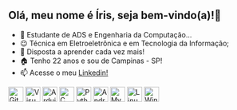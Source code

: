 ## Olá, meu nome é Íris, seja bem-vindo(a)!👋


- 🔭 Estudante de ADS e Engenharia da Computação...
- 😉 Técnica em Eletroeletrônica e em Tecnologia da Informação;
- 💬 Disposta a aprender cada vez mais!
- 🏠 Tenho 22 anos e sou de Campinas - SP!
- 📫 Acesse o meu <a href="https://www.linkedin.com/in/irisgrillo/">Linkedin! </a>

<div>
  <img src="https://cdn.jsdelivr.net/gh/devicons/devicon@latest/icons/github/github-original.svg" width="30" height="30" alt="GitHub Icon" />

<img src="https://cdn.jsdelivr.net/gh/devicons/devicon@latest/icons/vscode/vscode-original-wordmark.svg" width="30" height="30" alt="VisualStudio Icon"/>

<img src="https://cdn.jsdelivr.net/gh/devicons/devicon@latest/icons/arduino/arduino-original.svg"  width="30" height="30" alt="Arduino Icon" /> 

<img src="https://cdn.jsdelivr.net/gh/devicons/devicon@latest/icons/c/c-original.svg" width="30" height="30" alt="C Icon" />

<img src="https://cdn.jsdelivr.net/gh/devicons/devicon@latest/icons/python/python-original-wordmark.svg" width="30" height="30" alt="Python Icon"/>
  
<img src="https://cdn.jsdelivr.net/gh/devicons/devicon@latest/icons/android/android-original.svg" width="30" height="30" alt="Android Icon" />

<img src="https://cdn.jsdelivr.net/gh/devicons/devicon@latest/icons/mysql/mysql-plain-wordmark.svg" width="30" height="30" alt="MySql Icon" />

<img src="https://cdn.jsdelivr.net/gh/devicons/devicon@latest/icons/linux/linux-original.svg" width="30" height="30" alt="Linux Icon" />

<img src="https://cdn.jsdelivr.net/gh/devicons/devicon@latest/icons/windows8/windows8-original.svg"  width="30" height="30" alt="Windows Icon"  />
          
</div> 
